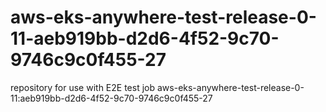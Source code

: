 # aws-eks-anywhere-test-release-0-11-aeb919bb-d2d6-4f52-9c70-9746c9c0f455-27
repository for use with E2E test job aws-eks-anywhere-test-release-0-11:aeb919bb-d2d6-4f52-9c70-9746c9c0f455-27
